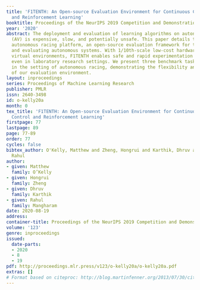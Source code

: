```yaml
---
title: 'F1TENTH: An Open-source Evaluation Environment for Continuous Control
  and Reinforcement Learning'
booktitle: Proceedings of the NeurIPS 2019 Competition and Demonstration Track
year: '2020'
abstract: The deployment and evaluation of learning algorithms on autonomous vehicles
  (AV) is expensive, slow, and potentially unsafe. This paper details the F1TENTH
  autonomous racing platform, an open-source evaluation framework for training, testing,
  and evaluating autonomous systems. With 1/10th-scale low-cost hardware and multiple
  virtual environments, F1TENTH enables safe and rapid experimentation of AV algorithms
  even in laboratory research settings. We present three benchmark tasks and baselines
  in the setting of autonomous racing, demonstrating the flexibility and features
  of our evaluation environment.
layout: inproceedings
series: Proceedings of Machine Learning Research
publisher: PMLR
issn: 2640-3498
id: o-kelly20a
month: 0
tex_title: 'F1TENTH: An Open-source Evaluation Environment for Continuous
  Control and Reinforcement Learning'
firstpage: 77
lastpage: 89
page: 77-89
order: 77
cycles: false
bibtex_author: O'Kelly, Matthew and Zheng, Hongrui and Karthik, Dhruv and Mangharam,
  Rahul
author:
- given: Matthew
  family: O’Kelly
- given: Hongrui
  family: Zheng
- given: Dhruv
  family: Karthik
- given: Rahul
  family: Mangharam
date: 2020-08-19
address: 
container-title: Proceedings of the NeurIPS 2019 Competition and Demonstration Track
volume: '123'
genre: inproceedings
issued:
  date-parts:
  - 2020
  - 8
  - 19
pdf: http://proceedings.mlr.press/v123/o-kelly20a/o-kelly20a.pdf
extras: []
# Format based on citeproc: http://blog.martinfenner.org/2013/07/30/citeproc-yaml-for-bibliographies/
---
```

